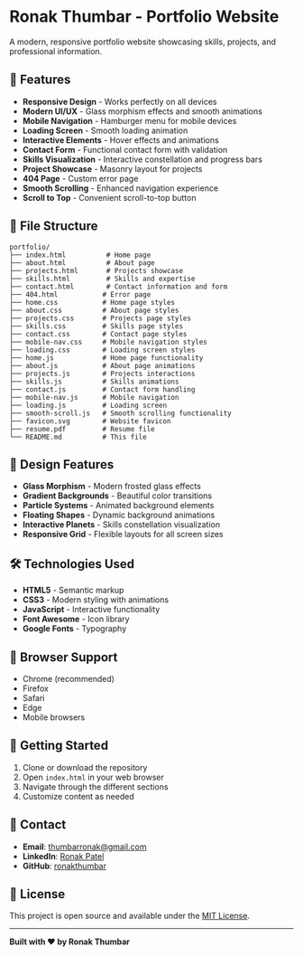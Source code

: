 # Ronak Thumbar - Portfolio Website

A modern, responsive portfolio website showcasing skills, projects, and professional information.

## 🚀 Features

- **Responsive Design** - Works perfectly on all devices
- **Modern UI/UX** - Glass morphism effects and smooth animations
- **Mobile Navigation** - Hamburger menu for mobile devices
- **Loading Screen** - Smooth loading animation
- **Interactive Elements** - Hover effects and animations
- **Contact Form** - Functional contact form with validation
- **Skills Visualization** - Interactive constellation and progress bars
- **Project Showcase** - Masonry layout for projects
- **404 Page** - Custom error page
- **Smooth Scrolling** - Enhanced navigation experience
- **Scroll to Top** - Convenient scroll-to-top button

## 📁 File Structure

```
portfolio/
├── index.html          # Home page
├── about.html          # About page
├── projects.html       # Projects showcase
├── skills.html         # Skills and expertise
├── contact.html        # Contact information and form
├── 404.html           # Error page
├── home.css           # Home page styles
├── about.css          # About page styles
├── projects.css       # Projects page styles
├── skills.css         # Skills page styles
├── contact.css        # Contact page styles
├── mobile-nav.css     # Mobile navigation styles
├── loading.css        # Loading screen styles
├── home.js            # Home page functionality
├── about.js           # About page animations
├── projects.js        # Projects interactions
├── skills.js          # Skills animations
├── contact.js         # Contact form handling
├── mobile-nav.js      # Mobile navigation
├── loading.js         # Loading screen
├── smooth-scroll.js   # Smooth scrolling functionality
├── favicon.svg        # Website favicon
├── resume.pdf         # Resume file
└── README.md          # This file
```

## 🎨 Design Features

- **Glass Morphism** - Modern frosted glass effects
- **Gradient Backgrounds** - Beautiful color transitions
- **Particle Systems** - Animated background elements
- **Floating Shapes** - Dynamic background animations
- **Interactive Planets** - Skills constellation visualization
- **Responsive Grid** - Flexible layouts for all screen sizes

## 🛠️ Technologies Used

- **HTML5** - Semantic markup
- **CSS3** - Modern styling with animations
- **JavaScript** - Interactive functionality
- **Font Awesome** - Icon library
- **Google Fonts** - Typography

## 📱 Browser Support

- Chrome (recommended)
- Firefox
- Safari
- Edge
- Mobile browsers

## 🚀 Getting Started

1. Clone or download the repository
2. Open `index.html` in your web browser
3. Navigate through the different sections
4. Customize content as needed

## 📧 Contact

- **Email**: thumbarronak@gmail.com
- **LinkedIn**: [Ronak Patel](https://www.linkedin.com/in/ronak-patel-0069a1339)
- **GitHub**: [ronakthumbar](https://github.com/ronakthumbar)

## 📄 License

This project is open source and available under the [MIT License](LICENSE).

---

**Built with ❤️ by Ronak Thumbar**
